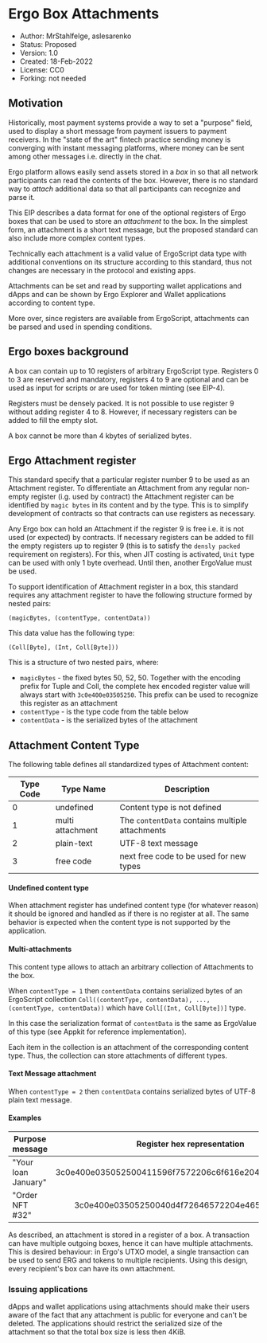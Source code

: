 # Ergo Box Attachments

* Author: MrStahlfelge, aslesarenko
* Status: Proposed
* Version: 1.0
* Created: 18-Feb-2022
* License: CC0
* Forking: not needed 

## Motivation 

Historically, most payment systems provide a way to set a "purpose" field, used to display
a short message from payment issuers to payment receivers. In the "state of the art" fintech
practice sending money is converging with instant messaging platforms, where money can be
sent among other messages i.e. directly in the chat.

Ergo platform allows easily send assets stored in a _box_ in so that all network
participants can read the contents of the box. However, there is no standard way to
_attach_ additional data so that all participants can recognize and parse it.

This EIP describes a data format for one of the optional registers of Ergo boxes that can
be used to store an _attachment_ to the box. In the simplest form, an attachment is a
short text message, but the proposed standard can also include more complex content types.

Technically each attachment is a valid value of ErgoScript data type with additional
conventions on its structure according to this standard, thus not changes are necessary in
the protocol and existing apps.

Attachments can be set and read by supporting wallet applications and dApps and can be
shown by Ergo Explorer and Wallet applications according to content type.

More over, since registers are available from ErgoScript, attachments can be parsed and
used in spending conditions.

## Ergo boxes background

A box can contain up to 10 registers of arbitrary ErgoScript type. Registers 0 to 3 are
reserved and mandatory, registers 4 to 9 are optional and can be used as input for scripts
or are used for token minting (see EIP-4).

Registers must be densely packed. It is not possible to use register 9 without adding register 4
to 8. However, if necessary registers can be added to fill the empty slot.

A box cannot be more than 4 kbytes of serialized bytes.

## Ergo Attachment register

This standard specify that a particular register number 9 to be used as an Attachment
register. To differentiate an Attachment from any regular non-empty register (i.g. used by
contract) the Attachment register can be identified by `magic bytes` in its content
and by the type. This is to simplify development of contracts so that
contracts can use registers as necessary.

Any Ergo box can hold an Attachment if the register 9 is free i.e. it is not used (or
expected) by contracts. If necessary registers can be added to fill the
empty registers up to register 9 (this is to satisfy the `densly packed` requirement on
registers). For this, when JIT costing is activated, `Unit` type can be used with only 1 byte 
overhead. Until then, another ErgoValue must be used.

To support identification of Attachment register in a box, this standard requires any
attachment register to have the following structure formed by nested pairs:

`(magicBytes, (contentType, contentData))`

This data value has the following type:

`(Coll[Byte], (Int, Coll[Byte]))`

This is a structure of two nested pairs, where:
- `magicBytes` - the fixed bytes 50, 52, 50. Together with the encoding prefix for Tuple and Coll, 
  the complete hex encoded register value will always start with `3c0e400e03505250`. This prefix can 
  be used to recognize this register as an attachment
- `contentType` - is the type code from the table below
- `contentData` - is the serialized bytes of the attachment

## Attachment Content Type

The following table defines all standardized types of Attachment content:

| Type Code | Type Name        | Description                                     |
|-----------|------------------|-------------------------------------------------|
| 0         | undefined        | Content type is not defined                     |
| 1         | multi attachment | The `contentData` contains multiple attachments |
| 2         | plain-text       | UTF-8 text message                              |
| 3         | free code        | next free code to be used for new types         |

#### Undefined content type
When attachment register has undefined content type (for whatever reason) it should be
ignored and handled as if there is no register at all.
The same behavior is expected when the content type is not supported by the application.

#### Multi-attachments

This content type allows to attach an arbitrary collection of Attachments to the box.

When `contentType = 1` then `contentData` contains serialized bytes of an
ErgoScript collection 
`Coll((contentType, contentData), ..., (contentType, contentData))`
which have `Coll[(Int, Coll[Byte])]` type.

In this case the serialization format of `contentData` is the same as ErgoValue of this
type (see Appkit for reference implementation).

Each item in the collection is an attachment of the corresponding content type.
Thus, the collection can store attachments of different types.

#### Text Message attachment

When `contentType = 2` then `contentData` contains serialized bytes of UTF-8 plain text
message.

#### Examples

| Purpose message         | Register hex representation                                        |
| ----------------------- |:------------------------------------------------------------------:|
| "Your loan January"     | 3c0e400e035052500411596f7572206c6f616e204a616e75617279             |
| "Order NFT #32"         | 3c0e400e03505250040d4f72646572204e465420233332                     |


As described, an attachment is stored in a register of a box. A transaction can have multiple
outgoing boxes, hence it can have multiple attachments. This is desired behaviour: in Ergo's
UTXO model, a single transaction can be used to send ERG and tokens to multiple recipients. Using
this design, every recipient's box can have its own attachment.

### Issuing applications

dApps and wallet applications using attachments should make their users aware of the fact
that any attachment is public for everyone and can't be deleted. The applications should
restrict the serialized size of the attachment so that the total box size is less then
4KiB.
